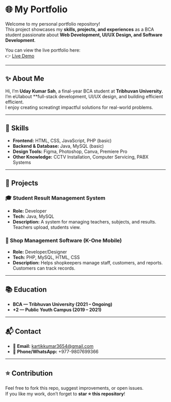 # 🌐 My Portfolio

Welcome to my personal portfolio repository!  
This project showcases my **skills, projects, and experiences** as a BCA student passionate about **Web Development, UI/UX Design, and Software Development**.  

You can view the live portfolio here:  
👉 [Live Demo](udaykumarsah.com.np) 

---

## ✨ About Me
Hi, I’m **Uday Kumar Sah**, a final-year BCA student at **Tribhuvan University**.  
I’m eUIabout **full-stack development, UI/UX design, and building efficient efficient.  
I enjoy creating screatingt impactful solutions for real-world problems.  

---

## 🔧 Skills
- **Frontend:** HTML, CSS, JavaScript, PHP (basic)  
- **Backend & Database:** Java, MySQL (basic)  
- **Design Tools:** Figma, Photoshop, Canva, Premiere Pro  
- **Other Knowledge:** CCTV Installation, Computer Servicing, PABX Systems  

---

## 📂 Projects
### 🎓 Student Result Management System
- **Role:** Developer  
- **Tech:** Java, MySQL  
- **Description:** A system for managing teachers, subjects, and results. Teachers upload, students view.  

### 🛒 Shop Management Software (K-One Mobile)
- **Role:** Developer/Designer  
- **Tech:** PHP, MySQL, HTML, CSS  
- **Description:** Helps shopkeepers manage staff, customers, and reports. Customers can track records.  

---

## 📚 Education
- **BCA — Tribhuvan University (2021 – Ongoing)**  
- **+2 — Public Youth Campus (2019 – 2021)**  

---

## 📬 Contact
- 📧 **Email:** kartikkumar3654@gmail.com  
- 📱 **Phone/WhatsApp:** +977-9807699366  

---

## ⭐ Contribution
Feel free to fork this repo, suggest improvements, or open issues.  
If you like my work, don’t forget to **star ⭐ this repository**!
